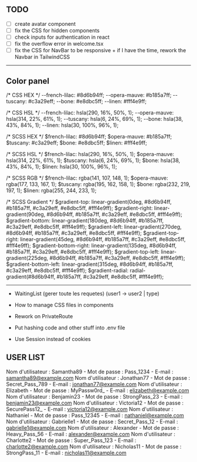 ## TODO 

- [ ] create avatar component
- [ ] fix the CSS for hidden components
- [ ] check inputs for authentication in react
- [ ] fix the overflow error in welcome.tsx
- [ ] fix the CSS for NavBar to be responsive + if I have the time, rework the Navbar in TailwindCSS

---

## Color panel

/* CSS HEX */
--french-lilac: #8d6b94ff;
--opera-mauve: #b185a7ff;
--tuscany: #c3a29eff;
--bone: #e8dbc5ff;
--linen: #fff4e9ff;

/* CSS HSL */
--french-lilac: hsla(290, 16%, 50%, 1);
--opera-mauve: hsla(314, 22%, 61%, 1);
--tuscany: hsla(6, 24%, 69%, 1);
--bone: hsla(38, 43%, 84%, 1);
--linen: hsla(30, 100%, 96%, 1);

/* SCSS HEX */
$french-lilac: #8d6b94ff;
$opera-mauve: #b185a7ff;
$tuscany: #c3a29eff;
$bone: #e8dbc5ff;
$linen: #fff4e9ff;

/* SCSS HSL */
$french-lilac: hsla(290, 16%, 50%, 1);
$opera-mauve: hsla(314, 22%, 61%, 1);
$tuscany: hsla(6, 24%, 69%, 1);
$bone: hsla(38, 43%, 84%, 1);
$linen: hsla(30, 100%, 96%, 1);

/* SCSS RGB */
$french-lilac: rgba(141, 107, 148, 1);
$opera-mauve: rgba(177, 133, 167, 1);
$tuscany: rgba(195, 162, 158, 1);
$bone: rgba(232, 219, 197, 1);
$linen: rgba(255, 244, 233, 1);

/* SCSS Gradient */
$gradient-top: linear-gradient(0deg, #8d6b94ff, #b185a7ff, #c3a29eff, #e8dbc5ff, #fff4e9ff);
$gradient-right: linear-gradient(90deg, #8d6b94ff, #b185a7ff, #c3a29eff, #e8dbc5ff, #fff4e9ff);
$gradient-bottom: linear-gradient(180deg, #8d6b94ff, #b185a7ff, #c3a29eff, #e8dbc5ff, #fff4e9ff);
$gradient-left: linear-gradient(270deg, #8d6b94ff, #b185a7ff, #c3a29eff, #e8dbc5ff, #fff4e9ff);
$gradient-top-right: linear-gradient(45deg, #8d6b94ff, #b185a7ff, #c3a29eff, #e8dbc5ff, #fff4e9ff);
$gradient-bottom-right: linear-gradient(135deg, #8d6b94ff, #b185a7ff, #c3a29eff, #e8dbc5ff, #fff4e9ff);
$gradient-top-left: linear-gradient(225deg, #8d6b94ff, #b185a7ff, #c3a29eff, #e8dbc5ff, #fff4e9ff);
$gradient-bottom-left: linear-gradient(315deg, #8d6b94ff, #b185a7ff, #c3a29eff, #e8dbc5ff, #fff4e9ff);
$gradient-radial: radial-gradient(#8d6b94ff, #b185a7ff, #c3a29eff, #e8dbc5ff, #fff4e9ff);

---

- WaitingList (gerer toute les requetes)
    (user1 -> user2 | type)

- How to manage CSS files in components
- Rework on PrivateRoute
- Put hashing code and other stuff into .env file
- Use Session instead of cookies

## USER LIST

Nom d'utilisateur : Samantha89 - Mot de passe : Pass_1234 - E-mail : samantha89@example.com
Nom d'utilisateur : Jonathan77 - Mot de passe : Secret_Pass_789 - E-mail : jonathan77@example.com
Nom d'utilisateur : Elizabeth - Mot de passe : MyPassw0rd_ - E-mail : elizabeth@example.com
Nom d'utilisateur : Benjamin23 - Mot de passe : StrongPass_23 - E-mail : benjamin23@example.com
Nom d'utilisateur : Victoria12 - Mot de passe : SecurePass12_ - E-mail : victoria12@example.com
Nom d'utilisateur : Nathaniel - Mot de passe : Pass_12345 - E-mail : nathaniel@example.com
Nom d'utilisateur : Gabrielle1 - Mot de passe : Secret_Pass_12 - E-mail : gabrielle1@example.com
Nom d'utilisateur : Alexander - Mot de passe : Heavy_Pass_56 - E-mail : alexander@example.com
Nom d'utilisateur : Charlotte2 - Mot de passe : Super_Pass_123 - E-mail : charlotte2@example.com
Nom d'utilisateur : Nicholas11 - Mot de passe : StrongPass_11 - E-mail : nicholas11@example.com
